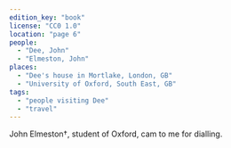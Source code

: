 ```yaml
---
edition_key: "book"
license: "CC0 1.0"
location: "page 6"
people:
  - "Dee, John"
  - "Elmeston, John"
places:
  - "Dee's house in Mortlake, London, GB"
  - "University of Oxford, South East, GB"
tags:
  - "people visiting Dee"
  - "travel"
---
```

John Elmeston†, student of Oxford, cam to me for
dialling.
